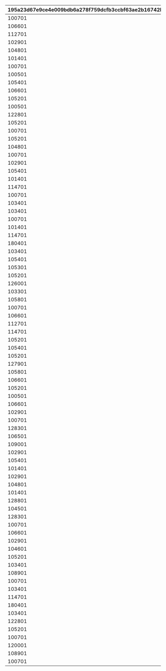 |195a23d67e9ce4e009bdb6a278f759dcfb3ccbf63ae2b16742b8175745085383|476dd21d9458b67ce038c946fa4b3ddf917c2682b5324f7c20a88ea9651fbf86|2d1df6d699381d1051b744571f58a6304b40a81a1915ecbd4349f907362c0f0a|64a3a7a2210f788f91d53f88885d95e8d0533510620da77e096af5ced1648314|a848bfad3cb5ac07a5b45bb44bee48a74341f25758d493f9eb7d7ba3af807846|0c56bb44ff0b4e899263c115585f153eb41eda4b6e88efad8bd59285e1eae02a|0aaceaf11a61df0ce37382122a1f0884e48f44c247ccc14c29b8475da5b53d22|216b374904d5c58690f512999a10fa0e0090b748880f1d834024cde418db11d4|4488283dfc33aed2b865a52e129eb7065b6ea372262efd887f005d349a7c9e8e|c150dc0bb3d734505d8dd527e184997d0616cec371650ca4c68a4b0e94b52261|bc820e49800a1aad8b6954594796125c09dec8edf55abe7d3004449d77fe128f|8c6d1b1bf3ff28281723308c50fc0068709ff78a23cd135044a2bda5256a90a1|d8f953742c5b4d908fb26ea97ba95ca5d70d2f5299d5297807acdadab955c800|e4a9bcf61b337e3af5712f1b2dfc6009c96970e55f117212eb11b59de33de812|edb74c1d05a3b16e08c7aebe97d204e1608e3bd8e58a8d01f086b24ef79faa80|eaf1cadccf82b24b3e9446036b60bd110005f1a9b24d3eecb3a1dccc28426ff0|df0c0c368a3ec432c3e8b0137ca27096dc0b873835f9dcc690d9a8cf4bceec03|5dc3a4fdaf8aab6104ba5fc480b908c0f31ef74af534af23a17ee28ed96c7c5a|edd299b9275c0d24ea079c354dd88986d3a7ae1115904da1e6af1719bf67fdf3|
| --- | --- | --- | --- | --- | --- | --- | --- | --- | --- | --- | --- | --- | --- | --- | --- | --- | --- | --- |
|100701|112201|1001|100701|103401|6|-100|105501|90|0|6|100003|6|6|123001|1|100111|1|6|
|106601|105101|1001|103401|103401|6|-100|100901|90|0|6|100003|6|6|123001|2|100112|1|6|
|112701|106901|1001|110301|113401|6|-100|110301|90|0|6|100003|6|6|101801|3|100113|1|6|
|102901|123001|1001|100201|103401|4|-100|117301|90|0|4|100003|4|5|100201|1|100121|2|4|
|104801|110301|1001|104001|117301|4|-100|105101|90|0|4|100003|4|4|104001|2|100122|2|4|
|101401|100801|1001|101401|118001|4|-100|118501|90|0|4|100003|4|4|111001|3|100123|2|5|
|100701|123001|1001|112201|117301|1|-100|112201|90|0|1|100003|2|3|100801|1|100131|3|2|
|100501|105501|1001|105501|106601|1|-100|103401|90|0|2|100003|2|1|112201|2|100132|3|1|
|105401|110301|1001|124501|104801|1|-100|113401|90|0|3|100003|1|2|124501|3|100133|3|2|
|106601|105001|1002|111401|103401|6|-100|117301|90|0|6|100003|6|6|111401|1|100211|1|6|
|105201|123001|1002|113401|105401|6|-100|113401|90|0|6|100003|6|6|100801|2|100212|1|6|
|100501|123001|1002|105501|103401|6|-100|105501|90|0|6|100003|6|6|107701|3|100213|1|6|
|122801|100901|1002|122801|103401|4|-100|124101|90|0|4|100003|4|4|119001|1|100221|2|5|
|105201|121101|1002|100501|100501|4|-100|103401|90|0|5|100003|4|4|123001|2|100222|2|4|
|100701|123001|1002|118501|103401|4|-100|105501|90|0|5|100003|4|5|118501|3|100223|2|4|
|105201|102601|1002|108901|108901|1|-100|103401|90|0|3|100003|2|1|123001|1|100231|3|1|
|104801|112201|1002|104801|102601|1|-100|113401|90|0|3|100003|1|2|123001|2|100232|3|2|
|100701|110301|1002|106001|114701|1|-100|100501|90|0|7|100003|2|2|106001|3|100233|3|1|
|102901|123001|1003|102901|122801|6|-100|103401|90|0|6|100003|6|6|125101|1|100311|1|6|
|105401|110301|1003|180301|106601|6|-100|180301|90|0|6|100003|6|6|111001|2|100312|1|6|
|101401|118001|1003|121401|121401|6|-100|123001|90|0|6|100003|6|6|118501|3|100313|1|6|
|114701|110301|1003|114701|106601|4|-100|103401|90|0|5|100003|4|4|123001|1|100321|2|4|
|100701|106901|1003|106901|117301|4|-100|110301|90|0|4|100003|4|5|180201|2|100322|2|4|
|103401|113401|1003|124501|117501|4|-100|105101|90|0|5|100003|4|4|124501|3|100323|2|4|
|103401|102601|1003|108101|108101|1|-100|117301|90|0|3|100003|8|1|123001|1|100331|3|2|
|100701|123501|1003|108201|103401|1|-100|112701|90|0|8|100003|1|2|108201|2|100332|3|2|
|101401|100801|1003|108301|123001|1|-100|101001|90|0|8|100003|3|1|108301|3|100333|3|1|
|114701|100901|1004|106601|106601|6|-100|103401|90|0|6|100003|6|6|110301|1|100411|1|6|
|180401|103401|1004|180401|100501|6|-100|105401|90|0|6|100003|6|6|106901|2|100412|1|6|
|103401|123001|1004|100801|105501|6|-100|101401|90|0|6|100003|6|6|100801|3|100413|1|6|
|105401|110301|1004|105401|106601|4|-100|180301|90|0|4|100003|4|4|118001|1|100421|2|4|
|105301|124501|1004|101801|113401|4|-100|110301|90|0|4|100003|4|5|101801|2|100422|2|4|
|105201|105501|1004|123301|123301|4|-100|103401|90|0|5|100003|4|4|123001|3|100423|2|4|
|126001|110301|1004|126101|125801|3|-100|126101|90|0|8|100003|3|2|108301|1|100431|3|3|
|103301|123001|1004|103301|103401|7|-100|121101|90|0|8|100003|1|3|108301|2|100432|3|2|
|105801|123001|1004|105801|117301|7|-100|180501|90|0|7|100003|2|3|106001|3|100433|3|2|
|100701|112201|1005|105501|103401|6|-100|105501|90|0|6|100003|6|6|123001|1|100511|1|6|
|106601|105101|1005|100901|103401|6|-100|100901|90|0|6|100003|6|6|123001|2|100512|1|6|
|112701|106901|1005|112701|113401|6|-100|110301|90|0|6|100003|6|6|101801|3|100513|1|6|
|114701|123801|1005|100101|106601|4|-100|100101|90|0|4|100003|4|4|110301|1|100521|2|4|
|105201|102601|1005|102601|103401|4|-100|105501|90|0|4|100003|4|4|112201|2|100522|2|4|
|105401|110301|1005|119201|119201|4|-100|105501|90|0|4|100003|4|4|121401|3|100523|2|4|
|105201|107701|1005|106601|106601|1|-100|103401|90|0|8|100003|1|8|108301|1|100531|3|1|
|127901|123001|1005|127901|103401|3|-100|126101|90|0|8|100003|1|3|108301|2|100532|3|3|
|105801|123001|1005|108401|123301|7|-100|102601|90|0|8|100003|2|3|108401|3|100533|3|1|
|106601|105001|1006|111401|103401|6|-100|117301|90|0|6|100003|6|6|111401|1|100611|1|6|
|105201|123001|1006|113401|105401|6|-100|113401|90|0|6|100003|6|6|100801|2|100612|1|6|
|100501|123001|1006|107701|103401|6|-100|105501|90|0|6|100003|6|6|107701|3|100613|1|6|
|106601|105001|1006|112201|103401|4|-100|112201|90|0|4|100003|4|4|111401|1|100621|2|4|
|102901|105501|1006|123001|105401|4|-100|105301|90|0|5|100003|4|4|123001|2|100622|2|4|
|100701|112201|1006|117301|117301|4|-100|101401|90|0|5|100003|4|4|123001|3|100623|2|4|
|128301|106001|1006|128301|103401|3|-100|105501|90|0|8|100003|1|7|108301|1|100631|3|1|
|106501|123001|1006|106501|106601|1|-100|123301|90|0|8|100003|1|3|108301|2|100632|3|2|
|109001|123001|1006|109001|102601|8|-100|110301|90|0|8|100003|1|3|107701|3|100633|3|2|
|102901|123001|1007|125101|122801|6|-100|103401|90|1001|6|100003|6|6|125101|1|100711|1|6|
|105401|110301|1007|111001|106601|6|-100|180301|90|1001|6|100003|6|6|111001|2|100712|1|6|
|101401|118001|1007|118001|121401|6|-100|123001|90|1001|6|100003|6|6|118501|3|100713|1|6|
|102901|123001|1007|100201|103401|4|-100|117301|90|1001|4|100003|4|5|100201|1|100721|2|4|
|104801|110301|1007|105101|117301|4|-100|105101|90|1001|4|100003|4|4|104001|2|100722|2|4|
|101401|100801|1007|100801|118001|4|-100|118501|90|1001|4|100003|4|4|111001|3|100723|2|4|
|128801|123001|1007|128801|123301|3|-100|102601|90|1001|3|100003|2|3|118501|1|100731|3|1|
|104501|128901|1007|128901|103401|1|-100|105501|90|1001|8|100003|1|3|108301|2|100732|3|1|
|128301|123001|1007|128701|128701|3|-100|117301|90|1001|8|100003|3|3|108301|3|100733|3|2|
|100701|112201|1008|100701|103401|6|-100|105501|90|1002|6|100003|6|6|123001|1|100811|1|6|
|106601|105001|1008|111401|103401|6|-100|117301|90|1002|6|100003|6|6|111401|2|100812|1|6|
|102901|123001|1008|102901|122801|6|-100|103401|90|1002|6|100003|6|6|125101|3|100813|1|6|
|104601|101201|1008|110301|103401|4|-100|110301|90|1002|4|100003|4|4|111401|1|100821|2|4|
|105201|106901|1008|106601|106601|4|-100|113401|90|1002|5|100003|4|5|123001|2|100822|2|4|
|103401|123001|1008|123001|105501|4|-100|101401|90|1002|4|100003|4|5|100801|3|100823|2|4|
|108901|108801|1008|108801|103401|1|-100|112201|90|1002|8|100003|1|1|108301|1|100831|3|2|
|100701|107701|1008|129001|108901|1|-100|126101|90|1002|3|100003|1|8|129001|2|100832|3|3|
|103401|123001|1008|100201|126101|1|-100|101401|90|1002|1|100003|3|3|100201|3|100833|3|1|
|114701|100901|1009|100901|106601|6|-100|103401|90|1003|6|100003|6|6|110301|1|100911|1|6|
|180401|103401|1009|106901|100501|6|-100|105401|90|1003|6|100003|6|6|106901|2|100912|1|6|
|103401|123001|1009|101401|105501|6|-100|101401|90|1003|6|100003|6|6|100801|3|100913|1|6|
|122801|100901|1009|122801|103401|4|-100|124101|90|1003|4|100003|4|4|119001|1|100921|2|4|
|105201|121101|1009|100501|100501|4|-100|103401|90|1003|5|100003|4|4|123001|2|100922|2|4|
|100701|123001|1009|103401|103401|4|-100|105501|90|1003|5|100003|4|5|118501|3|100923|2|4|
|120001|101601|1009|120001|104901|2|-100|103401|90|1003|8|100003|7|7|108301|1|100931|3|1|
|108901|112201|1009|112201|100501|1|-100|101801|90|1003|3|100003|1|2|129001|2|100932|3|1|
|100701|123001|1009|123001|128801|1|-100|126101|90|1003|3|100003|3|3|129001|3|100933|3|3|
